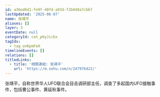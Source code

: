 ```yaml
---
id: a36ed6d1-fe9f-40fd-a93d-f2b048a7cb67
lastUpdated: '2025-06-07'
name: 张靖平
aliases: []
layer: 3
eventDate: null
categoryId: cat_p6yJicbx
tagIds:
  - tag_onKpmFeH
timelineEvents: []
relations: []
titledLinks:
  - title: '相關連結: 张靖平'
    url: 'https://m.sohu.com/n/247976422/'
---
```

张靖平，自称世界华人UFO联合会目击调研部主任，调查了多起国内UFO接触事件，包括曹公事件、黄延秋事件。
